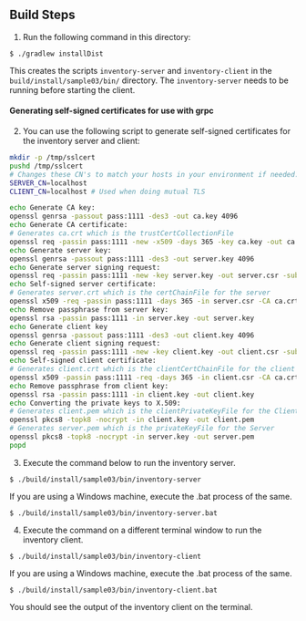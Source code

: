 ## Build Steps

1. Run the following command in this directory:
```
$ ./gradlew installDist
```

This creates the scripts `inventory-server` and `inventory-client`
in the `build/install/sample03/bin/` directory. The `inventory-server`
needs to be running before starting the client.

#### Generating self-signed certificates for use with grpc

2. You can use the following script to generate self-signed certificates for the inventory server and client:

```bash
mkdir -p /tmp/sslcert
pushd /tmp/sslcert
# Changes these CN's to match your hosts in your environment if needed.
SERVER_CN=localhost
CLIENT_CN=localhost # Used when doing mutual TLS

echo Generate CA key:
openssl genrsa -passout pass:1111 -des3 -out ca.key 4096
echo Generate CA certificate:
# Generates ca.crt which is the trustCertCollectionFile
openssl req -passin pass:1111 -new -x509 -days 365 -key ca.key -out ca.crt -subj "/CN=${SERVER_CN}"
echo Generate server key:
openssl genrsa -passout pass:1111 -des3 -out server.key 4096
echo Generate server signing request:
openssl req -passin pass:1111 -new -key server.key -out server.csr -subj "/CN=${SERVER_CN}"
echo Self-signed server certificate:
# Generates server.crt which is the certChainFile for the server
openssl x509 -req -passin pass:1111 -days 365 -in server.csr -CA ca.crt -CAkey ca.key -set_serial 01 -out server.crt 
echo Remove passphrase from server key:
openssl rsa -passin pass:1111 -in server.key -out server.key
echo Generate client key
openssl genrsa -passout pass:1111 -des3 -out client.key 4096
echo Generate client signing request:
openssl req -passin pass:1111 -new -key client.key -out client.csr -subj "/CN=${CLIENT_CN}"
echo Self-signed client certificate:
# Generates client.crt which is the clientCertChainFile for the client (need for mutual TLS only)
openssl x509 -passin pass:1111 -req -days 365 -in client.csr -CA ca.crt -CAkey ca.key -set_serial 01 -out client.crt
echo Remove passphrase from client key:
openssl rsa -passin pass:1111 -in client.key -out client.key
echo Converting the private keys to X.509:
# Generates client.pem which is the clientPrivateKeyFile for the Client (needed for mutual TLS only)
openssl pkcs8 -topk8 -nocrypt -in client.key -out client.pem
# Generates server.pem which is the privateKeyFile for the Server
openssl pkcs8 -topk8 -nocrypt -in server.key -out server.pem
popd
```

3. Execute the command below to run the inventory server.

```
$ ./build/install/sample03/bin/inventory-server
```

If you are using a Windows machine, execute the .bat process of the same.

```
$ ./build/install/sample03/bin/inventory-server.bat
```

4. Execute the command on a different terminal window to run the inventory client.

```
$ ./build/install/sample03/bin/inventory-client
```

If you are using a Windows machine, execute the .bat process of the same.

```
$ ./build/install/sample03/bin/inventory-client.bat
```

You should see the output of the inventory client on the terminal.